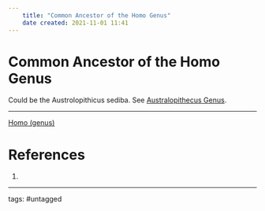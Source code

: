 ```yaml
---
	title: "Common Ancestor of the Homo Genus"
	date created: 2021-11-01 11:41
---
```

# Common Ancestor of the Homo Genus

Could be the Austrolopithicus sediba. See [Australopithecus Genus](Australopithecus%20Genus.md).

---

[Homo (genus)](Homo%20(genus).md)

# References
1. 

---
tags: #untagged